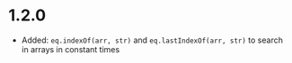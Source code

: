 # 1.2.0

* Added: `eq.indexOf(arr, str)` and `eq.lastIndexOf(arr, str)` to search in arrays in constant times